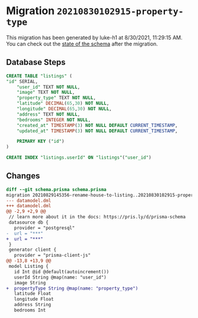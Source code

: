 # Migration `20210830102915-property-type`

This migration has been generated by luke-h1 at 8/30/2021, 11:29:15 AM.
You can check out the [state of the schema](./schema.prisma) after the migration.

## Database Steps

```sql
CREATE TABLE "listings" (
"id" SERIAL,
    "user_id" TEXT NOT NULL,
    "image" TEXT NOT NULL,
    "property_type" TEXT NOT NULL,
    "latitude" DECIMAL(65,30) NOT NULL,
    "longitude" DECIMAL(65,30) NOT NULL,
    "address" TEXT NOT NULL,
    "bedrooms" INTEGER NOT NULL,
    "created_at" TIMESTAMP(3) NOT NULL DEFAULT CURRENT_TIMESTAMP,
    "updated_at" TIMESTAMP(3) NOT NULL DEFAULT CURRENT_TIMESTAMP,

    PRIMARY KEY ("id")
)

CREATE INDEX "listings.userId" ON "listings"("user_id")
```

## Changes

```diff
diff --git schema.prisma schema.prisma
migration 20210829145356-rename-house-to-listing..20210830102915-property-type
--- datamodel.dml
+++ datamodel.dml
@@ -2,9 +2,9 @@
 // learn more about it in the docs: https://pris.ly/d/prisma-schema
 datasource db {
   provider = "postgresql"
-  url = "***"
+  url = "***"
 }
 generator client {
   provider = "prisma-client-js"
@@ -13,8 +13,9 @@
 model Listing {
   id Int @id @default(autoincrement())
   userId String @map(name: "user_id")
   image String 
+  propertyType String @map(name: "property_type")
   latitude Float 
   longitude Float 
   address String 
   bedrooms Int 
```


